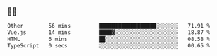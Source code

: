 ### 👨‍💻

<!--START_SECTION:waka-->

```txt
Other        56 mins         ██████████████████░░░░░░░   71.91 %
Vue.js       14 mins         ████▓░░░░░░░░░░░░░░░░░░░░   18.87 %
HTML         6 mins          ██░░░░░░░░░░░░░░░░░░░░░░░   08.58 %
TypeScript   0 secs          ░░░░░░░░░░░░░░░░░░░░░░░░░   00.65 %
```

<!--END_SECTION:waka-->
